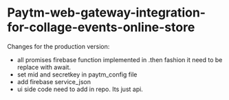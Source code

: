 # Paytm-web-gateway-integration-for-collage-events-online-store
 Changes for the production version:
 - all promises firebase function implemented in .then fashion it need to be replace with await.
 - set mid and secretkey in paytm_config file
 - add firebase service_json
 - ui side code need to add in repo. Its just api.
